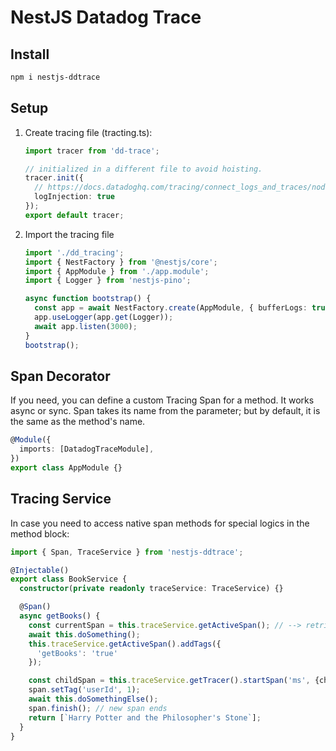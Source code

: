 # NestJS Datadog Trace

## Install

```sh
npm i nestjs-ddtrace
```

## Setup

1. Create tracing file (tracting.ts):

    ```ts
    import tracer from 'dd-trace';

    // initialized in a different file to avoid hoisting.
    tracer.init({
      // https://docs.datadoghq.com/tracing/connect_logs_and_traces/nodejs/
      logInjection: true
    });
    export default tracer;

    ```

2. Import the tracing file

    ```ts
    import './dd_tracing';
    import { NestFactory } from '@nestjs/core';
    import { AppModule } from './app.module';
    import { Logger } from 'nestjs-pino';

    async function bootstrap() {
      const app = await NestFactory.create(AppModule, { bufferLogs: true });
      app.useLogger(app.get(Logger));
      await app.listen(3000);
    }
    bootstrap();
    ```

## Span Decorator

If you need, you can define a custom Tracing Span for a method. It works async or sync. Span takes its name from the parameter; but by default, it is the same as the method's name.

```ts
@Module({
  imports: [DatadogTraceModule],
})
export class AppModule {}
```

## Tracing Service

In case you need to access native span methods for special logics in the method block:

```ts
import { Span, TraceService } from 'nestjs-ddtrace';

@Injectable()
export class BookService {
  constructor(private readonly traceService: TraceService) {}

  @Span()
  async getBooks() {
    const currentSpan = this.traceService.getActiveSpan(); // --> retrives current span, comes from http or @Span
    await this.doSomething();
    this.traceService.getActiveSpan().addTags({
      'getBooks': 'true'
    });

    const childSpan = this.traceService.getTracer().startSpan('ms', {childOf: currentSpan});
    span.setTag('userId', 1);
    await this.doSomethingElse();
    span.finish(); // new span ends
    return [`Harry Potter and the Philosopher's Stone`];
  }
}
```
